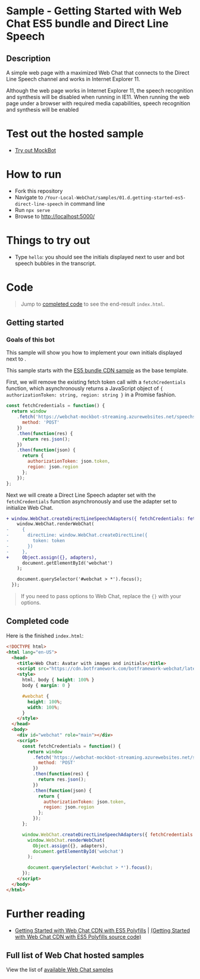 # Sample - Getting Started with Web Chat ES5 bundle and Direct Line Speech

## Description

A simple web page with a maximized Web Chat that connects to the Direct Line Speech channel and works in Internet Explorer 11.

Although the web page works in Internet Explorer 11, the speech recognition and synthesis will be disabled when running in IE11. When running the web page under a browser with required media capabilities, speech recognition and synthesis will be enabled

# Test out the hosted sample

-  [Try out MockBot](https://microsoft.github.io/BotFramework-WebChat/01.d.getting-started-es5-direct-line-speech)

# How to run

-  Fork this repository
-  Navigate to `/Your-Local-WebChat/samples/01.d.getting-started-es5-direct-line-speech` in command line
-  Run `npx serve`
-  Browse to [http://localhost:5000/](http://localhost:5000/)

# Things to try out

-  Type `hello`: you should see the initials displayed next to user and bot speech bubbles in the transcript.

# Code

> Jump to [completed code](#completed-code) to see the end-result `index.html`.

## Getting started

### Goals of this bot

This sample will show you how to implement your own initials displayed next to .

This sample starts with the [ES5 bundle CDN sample](./../01.a.getting-started-es5-bundle/README.md) as the base template.

First, we will remove the existing fetch token call with a `fetchCredentials` function, which asynchronously returns a JavaScript object of `{ authorizationToken: string, region: string }` in a Promise fashion.

```js
const fetchCredentials = function() {
  return window
    .fetch('https://webchat-mockbot-streaming.azurewebsites.net/speechservices/token', {
      method: 'POST'
    })
    .then(function(res) {
      return res.json();
    })
    .then(function(json) {
      return {
        authorizationToken: json.token,
        region: json.region
      };
    });
};
```

Next we will create a Direct Line Speech adapter set with the `fetchCredentials` function asynchronously and use the adapter set to initialize Web Chat.

```diff
+ window.WebChat.createDirectLineSpeechAdapters({ fetchCredentials: fetchCredentials }).then(function(adapters) {
    window.WebChat.renderWebChat(
-     {
-       directLine: window.WebChat.createDirectLine({
-         token: token
-       })
-     },
+     Object.assign({}, adapters),
      document.getElementById('webchat')
    );

    document.querySelector('#webchat > *').focus();
  });
```

> If you need to pass options to Web Chat, replace the `{}` with your options.

## Completed code

Here is the finished `index.html`:

```html
<!DOCTYPE html>
<html lang="en-US">
  <head>
    <title>Web Chat: Avatar with images and initials</title>
    <script src="https://cdn.botframework.com/botframework-webchat/latest/webchat.js"></script>
    <style>
      html, body { height: 100% }
      body { margin: 0 }

      #webchat {
        height: 100%;
        width: 100%;
      }
    </style>
  </head>
  <body>
    <div id="webchat" role="main"></div>
    <script>
      const fetchCredentials = function() {
        return window
          .fetch('https://webchat-mockbot-streaming.azurewebsites.net/speechservices/token', {
            method: 'POST'
          })
          .then(function(res) {
            return res.json();
          })
          .then(function(json) {
            return {
              authorizationToken: json.token,
              region: json.region
            };
          });
      };

      window.WebChat.createDirectLineSpeechAdapters({ fetchCredentials: fetchCredentials }).then(function(adapters) {
        window.WebChat.renderWebChat(
          Object.assign({}, adapters),
          document.getElementById('webchat')
        );

        document.querySelector('#webchat > *').focus();
      });
    </script>
  </body>
</html>
```

# Further reading

-  [Getting Started with Web Chat CDN with ES5 Polyfills](https://microsoft.github.io/BotFramework-WebChat/01.d.getting-started-es5-direct-line-speech) | [(Getting Started with Web Chat CDN with ES5 Polyfills source code)](https://github.com/microsoft/BotFramework-WebChat/tree/master/samples/01.d.getting-started-es5-direct-line-speech/)

## Full list of Web Chat hosted samples

View the list of [available Web Chat samples](https://github.com/microsoft/BotFramework-WebChat/tree/master/samples)
